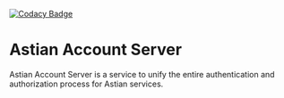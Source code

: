 [![Codacy Badge](https://app.codacy.com/project/badge/Grade/f68c8a9e1c474a009876bd8c7eb5a227)](https://app.codacy.com/gh/goastian/astian-account/dashboard?utm_source=gh&utm_medium=referral&utm_content=&utm_campaign=Badge_grade)

# Astian Account Server

Astian Account Server is a service to unify the entire authentication and authorization process for Astian services.
